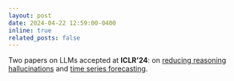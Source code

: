 ```yaml
---
layout: post
date: 2024-04-22 12:59:00-0400
inline: true
related_posts: false
---
```


Two papers on LLMs accepted at **ICLR'24**: on [reducing reasoning hallucinations](publications#luo-rog-2024-iclr) and [time series forecasting](publications#jin-time-llm-2024-iclr). 
